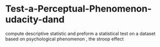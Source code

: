# Test-a-Perceptual-Phenomenon-udacity-dand
compute descriptive statistic and preform a statistical test on a dataset based on psychological phenomenon , the stroop effect
